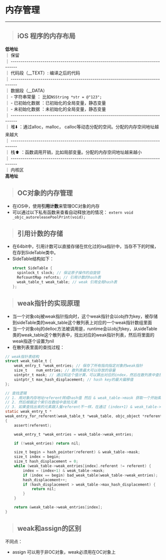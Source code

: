 # 内存管理

---

> ## iOS 程序的内存布局

**低地址**  
｜ 保留  
｜ ---------------------------------------------------------------------------------  
｜ 代码段（\_\_TEXT）: 编译之后的代码  
｜ ---------------------------------------------------------------------------------  
｜ 数据段（\_\_DATA）  
｜ - 字符串常量 ： 比如`NSString *str = @"123";`  
｜ - 已初始化数据 ：已初始化的全局变量，静态变量  
｜ - 未初始化数据 ：未初始化的全局变量，静态变量  
｜ ---------------------------------------------------------------------------------  
｜ 堆⬇️ ：通过alloc，malloc， calloc等动态分配的空间。分配的内存空间地址越来越大  
｜ ---------------------------------------------------------------------------------  
｜ 栈⬆️ ：函数调用开销，比如局部变量。分配的内存空间地址越来越小  
｜ ---------------------------------------------------------------------------------  
｜ 内核区  
**高地址**

> ## OC对象的内存管理

* 在iOS中，使用**引用计数**来管理OC对象的内存
* 可以通过以下私有函数来查看自动释放池的情况：
  `extern void _objc_autoreleasePoolPrint(void);`

> ## 引用计数的存储

* 在64bit中，引用计数可以直接存储在优化过的isa指针中，当存不下的时候，在存到SideTable类中。
* SideTable结构如下：
  ```objectivec
  struct SideTable {
    spinlock_t slock; // 保证原子操作的自旋锁
    RefcountMap refcnts; // 引用计数的hash表
    weak_table_t weak_table; // weak 引用全局hash表
  };
  ```

> ## weak指针的实现原理

* 当一个对象obj被weak指针指向时，这个weak指针会以obj作为key，被存储到sideTable类的weak\_table这个散列表上对应的一个weak指针数组里面
* 当一个对象obj的delloc方法被调用是，runtime会以obj为key，从sideTable类的weak\_table这个散列表中，找出对应的weak指针列表，然后将里面的weak指逐个设置为nil
* 在散列表里面的查找过程：

```objectivec
// weak指针表结构
struct weak_table_t {
    weak_entry_t *weak_entries; // 保存了所有指向指定对象的weak指针
    size_t    num_entries; // 散列表最大可以存放的容量
    uintptr_t mask; // 通过和这个值计算，可以算出对应的index，然后在散列表中查找元素
    uintptr_t max_hash_displacement; // hash key的最大偏移值
};

// 查找逻辑
// 1. 用对象内存地址referent转成hash值 然后 & weak_table->mask 获取一个开始索引
// 2. 然后根据这个索引在数组中查找元素
// 3. 如果查找出来的元素跟入餐referent不一样，在通过 (index+1) & weak_table->mask 重新计算index，重新查找，直到查到对应的对象
static weak_entry_t *
weak_entry_for_referent(weak_table_t *weak_table, objc_object *referent)
{
    assert(referent);

    weak_entry_t *weak_entries = weak_table->weak_entries;

    if (!weak_entries) return nil;

    size_t begin = hash_pointer(referent) & weak_table->mask;
    size_t index = begin;
    size_t hash_displacement = 0;
    while (weak_table->weak_entries[index].referent != referent) {
        index = (index+1) & weak_table->mask;
        if (index == begin) bad_weak_table(weak_table->weak_entries);
        hash_displacement++;
        if (hash_displacement > weak_table->max_hash_displacement) {
            return nil;
        }
    }  

    return &weak_table->weak_entries[index];
}
```

> ## weak和assign的区别

不同点：

* assign 可以用于非OC对象，weak必须用在OC对象上



